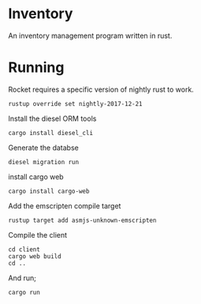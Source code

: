 # Inventory
An inventory management program written in rust.

# Running
Rocket requires a specific version of nightly rust to work.

`rustup override set nightly-2017-12-21`

Install the diesel ORM tools

`cargo install diesel_cli`

Generate the databse

`diesel migration run`

install cargo web

`cargo install cargo-web`

Add the emscripten compile target

`rustup target add asmjs-unknown-emscripten`

Compile the client

```
cd client
cargo web build
cd ..
```

And run;

`cargo run`
